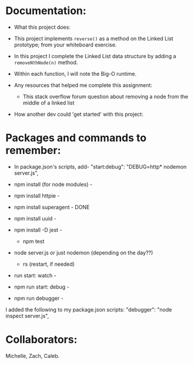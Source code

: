 # Documentation:

  * What this project does:

  * This project implements `reverse()` as a method on the Linked List prototype; from your whiteboard exercise.
  * In this project I complete the Linked List data structure by adding a `removeNthNode(n)` method.
  * Within each function, I will note the Big-O runtime.

  * Any resources that helped me complete this assignment:
    - This stack overflow forum question about removing a node from the middle of a linked list

  * How another dev could 'get started' with this project:


# Packages and commands to remember:
  - In package.json's scripts, add- "start:debug": "DEBUG=http* nodemon server.js",

  - npm install (for node modules) -
  - npm install httpie -
  - npm install superagent - DONE
  - npm install uuid -
  - npm install -D jest -
    - npm test

  - node server.js or just nodemon (depending on the day??)
    - rs (restart, if needed)
  - run start: watch -
  - npm run start: debug -

  - npm run debugger -


  I added the following to my package.json scripts:
  "debugger": "node inspect server.js",


# Collaborators:
Michelle, Zach, Caleb.
